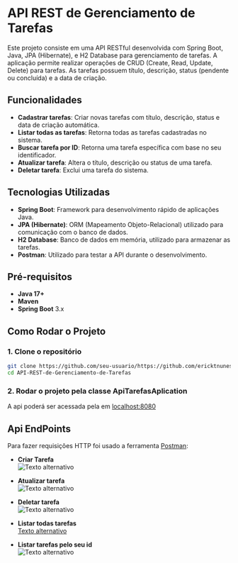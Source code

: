 # API REST de Gerenciamento de Tarefas

Este projeto consiste em uma API RESTful desenvolvida com Spring Boot, Java, JPA (Hibernate), e H2 Database para gerenciamento de tarefas. A aplicação permite realizar operações de CRUD (Create, Read, Update, Delete) para tarefas. As tarefas possuem título, descrição, status (pendente ou concluída) e a data de criação.

## Funcionalidades

- **Cadastrar tarefas**: Criar novas tarefas com título, descrição, status e data de criação automática.
- **Listar todas as tarefas**: Retorna todas as tarefas cadastradas no sistema.
- **Buscar tarefa por ID**: Retorna uma tarefa específica com base no seu identificador.
- **Atualizar tarefa**: Altera o título, descrição ou status de uma tarefa.
- **Deletar tarefa**: Exclui uma tarefa do sistema.

## Tecnologias Utilizadas

- **Spring Boot**: Framework para desenvolvimento rápido de aplicações Java.
- **JPA (Hibernate)**: ORM (Mapeamento Objeto-Relacional) utilizado para comunicação com o banco de dados.
- **H2 Database**: Banco de dados em memória, utilizado para armazenar as tarefas.
- **Postman**: Utilizado para testar a API durante o desenvolvimento.

## Pré-requisitos

- **Java 17+**
- **Maven**
- **Spring Boot** 3.x

## Como Rodar o Projeto

### 1. Clone o repositório

```bash
git clone https://github.com/seu-usuario/https://github.com/ericktnunes/API-REST-de-Gerenciamento-de-Tarefas.git
cd API-REST-de-Gerenciamento-de-Tarefas
```

### 2. Rodar o projeto pela classe ApiTarefasAplication

A api poderá ser acessada pela em [localhost:8080](http://localhost:8080)

## Api EndPoints
Para fazer requisições HTTP foi usado a ferramenta <a href="https://www.postman.com" target="_blank">Postman</a>:
- **Criar Tarefa** <br>
![Texto alternativo](images/logo.png)

- **Atualizar tarefa** <br>
![Texto alternativo](images/logo.png)

- **Deletar tarefa**<br>
![Texto alternativo](images/logo.png)

- **Listar todas tarefas**<br>
[Texto alternativo](images/logo.png)

- **Listar tarefas pelo seu id**<br>
![Texto alternativo](images/logo.png)


